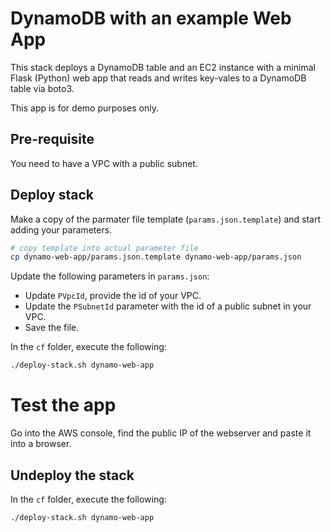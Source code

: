 # DynamoDB with an example Web App

This stack deploys a DynamoDB table and an EC2 instance with a minimal Flask (Python) web app that
reads and writes key-vales to a DynamoDB table via boto3.

This app is for demo purposes only.

## Pre-requisite

You need to have a VPC with a public subnet.

## Deploy stack

Make a copy of the parmater file template (`params.json.template`) and start adding your parameters.

```Bash
# copy template into actual parameter file
cp dynamo-web-app/params.json.template dynamo-web-app/params.json
```

Update the following parameters in `params.json`:
  - Update `PVpcId`, provide the id of your VPC.
  - Update the `PSubnetId` parameter with the id of a public subnet in your VPC.
  - Save the file.

In the `cf` folder, execute the following:

```Bash
./deploy-stack.sh dynamo-web-app
```

# Test the app

Go into the AWS console, find the public IP of the webserver and paste it into a browser.

## Undeploy the stack

In the `cf` folder, execute the following:

```Bash
./deploy-stack.sh dynamo-web-app
```
